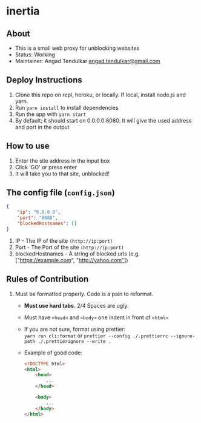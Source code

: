 # inertia

## About

-   This is a small web proxy for unblocking websites
-   Status: Working
-   Maintainer: Angad Tendulkar angad.tendulkar@gmail.com

## Deploy Instructions

1. Clone this repo on repl, heroku, or locally. If local, install node.js and yarn.
1. Run `yarn install` to install dependencies
1. Run the app with `yarn start`
1. By default; it should start on 0.0.0.0:8080. It will give the used address and port in the output

## How to use

1.  Enter the site address in the input box
1.  Click 'GO' or press enter
1.  It will take you to that site, unblocked!

## The config file (`config.json`)

```json
{
	"ip": "0.0.0.0",
	"port": "8080",
	"blockedHostnames": []
}
```

1. IP - The IP of the site `(http://ip:port)`
1. Port - The Port of the site `(http://ip:port)`
1. blockedHostnames - A string of blocked urls (e.g. ["https://example.com", "http://yahoo.com"])

## Rules of Contribution

1. Must be formatted properly. Code is a pain to reformat.

    - **Must use hard tabs.** 2/4 Spaces are ugly.
    - Must have `<head>` and `<body>` one indent in front of `<html>`
    - If you are not sure, format using prettier: <br>
      `yarn run cli:format` or `prettier --config ./.prettierrc --ignore-path ./.prettierignore --write .`
    - Example of good code:

        ```html
        <!DOCTYPE html>
        <html>
        	<head>
        		...
        	</head>

        	<body>
        		...
        	</body>
        </html>
        ```
